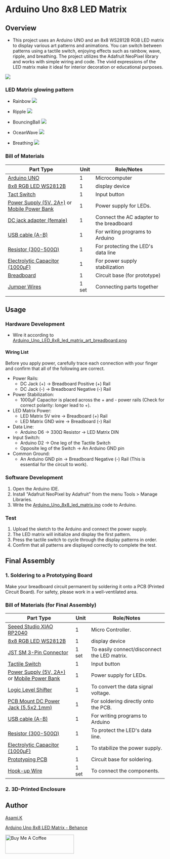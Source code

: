 # Arduino Uno 8x8 LED Matrix

## Overview

- This project uses an Arduino UNO and an 8x8 WS2812B RGB LED matrix to display various art patterns and animations. You can switch between patterns using a tactile switch, enjoying effects such as rainbow, wave, ripple, and breathing. The project utilizes the Adafruit NeoPixel library and works with simple wiring and code. The vivid expressions of the LED matrix make it ideal for interior decoration or educational purposes.

![](https://mir-s3-cdn-cf.behance.net/project_modules/max_3840_webp/2bd1c8229464473.68652fef58605.jpg)


### LED Matrix glowing pattern

- Rainbow
![](https://mir-s3-cdn-cf.behance.net/project_modules/max_3840_webp/e68a6a229464473.68652fef57f01.jpg)

- Ripple
![](https://mir-s3-cdn-cf.behance.net/project_modules/max_3840_webp/3cc74e229464473.68652fef5b1e3.jpg)

- BouncingBall
![](https://mir-s3-cdn-cf.behance.net/project_modules/max_3840_webp/204169229464473.68652fef54ef1.jpg)

- OceanWave
![](https://mir-s3-cdn-cf.behance.net/project_modules/max_3840_webp/813954229464473.68652fef55609.jpg)

- Breathing
![](https://mir-s3-cdn-cf.behance.net/project_modules/max_3840_webp/7d1379229464473.68652fef57857.jpg)


### Bill of Materials

| Part Type                                                                  | Unit  | Role/Notes                               |
| -------------------------------------------------------------------------- | ----- | ---------------------------------------- |
| [Arduino UNO](https://amzn.to/44nRXEA)                                     | 1     | Microcomputer                            |
| [8x8 RGB LED WS2812B](https://amzn.to/44cSo3p)                             | 1     | display device                           |
| [Tact Switch](https://amzn.to/3T0gNUF)                                     | 1     | Input button                             |
| [Power Supply (5V, 2A+)](https://amzn.to/4jZEIyu) or [Mobile Power Bank](https://amzn.to/449XEpG) | 1     | Power supply for LEDs.                   |
| [DC jack adapter (female)](https://amzn.to/3IdZI7k)                        | 1     | Connect the AC adapter to the breadboard |
| [USB cable (A-B)](https://amzn.to/407P2xg)                                 | 1     | For writing programs to Arduino          |
| [Resistor (300-500Ω)](https://amzn.to/4kMejW2)                             | 1     | For protecting the LED's data line       |
| [Electrolytic Capacitor (1000µF)](https://amzn.to/45ZOWLQ)                 | 1     | For power supply stabilization           |
| [Breadboard](https://amzn.to/40bMzlk)                                      | 1     | Circuit base (for prototype)             |
| [Jumper Wires](https://amzn.to/45voWYC)                                    | 1 set | Connecting parts together                |
|                                                                            |       |                                          |


## Usage

### Hardware Development

-  Wire it according to [Arduino_Uno_LED_8x8_led_matrix_art_breadboard.png](https://github.com/asamiile/diy-electronics/blob/main/Arduino_Uno_8x8_led_matrix/diagrams/Fritzing/Arduino_Uno_LED_8x8_led_matrix_art_bb.png)


#### Wiring List

Before you apply power, carefully trace each connection with your finger and confirm that all of the following are correct.

- Power Rails:
  - DC Jack (+) → Breadboard Positive (+) Rail
  - DC Jack (-) → Breadboard Negative (-) Rail
- Power Stabilization:
  - 1000µF Capacitor is placed across the + and - power rails (Check for correct polarity: longer lead to +).
- LED Matrix Power:
  - LED Matrix 5V wire → Breadboard (+) Rail
  - LED Matrix GND wire → Breadboard (-) Rail
- Data Line:
  - Arduino D6 → 330Ω Resistor → LED Matrix DIN
- Input Switch:
  - Arduino D2 → One leg of the Tactile Switch
  - Opposite leg of the Switch → An Arduino GND pin
- Common Ground:
  - An Arduino GND pin → Breadboard Negative (-) Rail (This is essential for the circuit to work).


### Software Development

1. Open the Arduino IDE.
2. Install "Adafruit NeoPixel by Adafruit" from the menu Tools > Manage Libraries.
3. Write the [Arduino_Uno_8x8_led_matrix.ino](Arduino_Uno_8x8_led_matrix/sketch/Arduino_Uno_8x8_led_matrix/Arduino_Uno_8x8_led_matrix.ino) code to Arduino.

### Test

1. Upload the sketch to the Arduino and connect the power supply.
2. The LED matrix will initialize and display the first pattern.
3. Press the tactile switch to cycle through the display patterns in order.
4. Confirm that all patterns are displayed correctly to complete the test.


## Final Assembly

### 1. Soldering to a Prototyping Board

Make your breadboard circuit permanent by soldering it onto a PCB (Printed Circuit Board). For safety, please work in a well-ventilated area.

### Bill of Materials (for Final Assembly)

| Part Type                                                                                         | Unit  | Role/Notes                                   |
| ------------------------------------------------------------------------------------------------- | ----- | -------------------------------------------- |
| [Seeed Studio XIAO RP2040](https://amzn.to/3TrkrHs)                                               | 1     | Micro Controller.                            |
| [8x8 RGB LED WS2812B](https://amzn.to/44cSo3p)                                                    | 1     | display device                               |
| [JST SM 3-Pin Connector](https://amzn.to/3GCiy7N)                                                 | 1 set | To easily connect/disconnect the LED matrix. |
| [Tactile Switch](https://amzn.to/4nHuvd1)                                                         | 1     | Input button                                 |
| [Power Supply (5V, 2A+)](https://amzn.to/4jZEIyu) or [Mobile Power Bank](https://amzn.to/449XEpG) | 1     | Power supply for LEDs.                       |
| [Logic Level Shifter](https://amzn.to/4eeDyhr)                                                    | 1     | To convert the data signal voltage.          |
| [PCB Mount DC Power Jack (5.5x2.1mm)](https://amzn.to/4kuBPG4)                                    | 1     | For soldering directly onto the PCB.         |
| [USB cable (A-B)](https://amzn.to/407P2xg)                                                        | 1     | For writing programs to Arduino              |
| [Resistor (300-500Ω)](https://amzn.to/4kMejW2)                                                    | 1     | To protect the LED's data line.              |
| [Electrolytic Capacitor (1000µF)](https://amzn.to/45ZOWLQ)                                        | 1     | To stabilize the power supply.               |
| [Prototyping PCB](https://amzn.to/4lpHRJu)                                                        | 1     | Circuit base for soldering.                  |
| [Hook-up Wire](https://amzn.to/45XlDK0)                                                           | 1 set | To connect the components.                   |


### 2. 3D-Printed Enclosure



## Author

[Asami.K](https://asami.tokyo/)

[Arduino Uno 8x8 LED Matrix - Behance](https://www.behance.net/gallery/229464473/Arduino-Uno-8x8-LED-Matrix)

<a href="https://www.buymeacoffee.com/asamiile" target="_blank"><img src="https://cdn.buymeacoffee.com/buttons/v2/default-yellow.png" alt="Buy Me A Coffee" style="height: 60px !important;width: 217px !important;" ></a>

